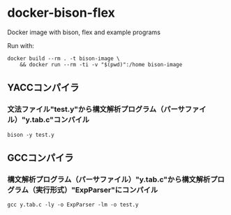 # docker-bison-flex
Docker image with bison, flex and example programs

Run with:
```
docker build --rm . -t bison-image \
    && docker run --rm -ti -v "$(pwd)":/home bison-image
```

## YACCコンパイラ
### 文法ファイル"test.y"から構文解析プログラム（パーサファイル）"y.tab.c"コンパイル
```
bison -y test.y
```
## GCCコンパイラ
### 構文解析プログラム（パーサファイル）"y.tab.c"から構文解析プログラム（実行形式）"ExpParser"にコンパイル
```
gcc y.tab.c -ly -o ExpParser -lm -o test.y
```
